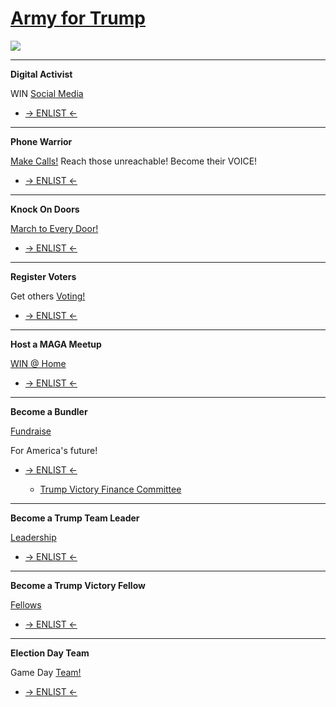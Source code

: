 # [Army for Trump](https://www.armyfortrump.com/)


![](https://www.armyfortrump.com/images/site/digitalactivistapp.jpg)

-----

**Digital Activist**

WIN [Social Media](https://www.armyfortrump.com/images/site/digitalactivistapp.jpg)

- [-> ENLIST <-](https://www.armyfortrump.com/forms/become-a-digital-activist)

-----

**Phone Warrior**

[Make Calls!](https://raw.githubusercontent.com/r-trump/bin/master/Media%20Storage/2020-10-11%20army%20for%20trump_make%20calls.png) Reach those unreachable! Become their VOICE!

- [-> ENLIST <-](https://www.armyfortrump.com/forms/make-calls-on-trump-talk)

-----

**Knock On Doors**

[March to Every Door!](https://raw.githubusercontent.com/r-trump/bin/master/Media%20Storage/2020-10-11%20army%20for%20trump_knock%20on%20doors.png)

- [-> ENLIST <-](https://www.armyfortrump.com/forms/knock-on-doors)

-----

**Register Voters**

Get others [Voting!](https://raw.githubusercontent.com/r-trump/bin/master/Media%20Storage/2020-10-11%20army%20for%20trump_register%20voters.png)

- [-> ENLIST <-](https://www.armyfortrump.com/forms/voter-registration)

------

**Host a MAGA Meetup**

[WIN @ Home](https://raw.githubusercontent.com/r-trump/bin/master/Media%20Storage/2020-10-11%20army%20for%20trump_host%20maga.png)

- [-> ENLIST <-](https://www.armyfortrump.com/forms/host-a-maga-meet-up)

-----

**Become a Bundler**

[Fundraise](https://raw.githubusercontent.com/r-trump/bin/master/Media%20Storage/2020-10-11%20army%20for%20trump_bundler.png)

For America's future!

- [-> ENLIST <-](https://www.armyfortrump.com/forms/become-a-bundler)

  - [Trump Victory Finance Committee](https://donaldjtrump.com/bundle)

-----

**Become a Trump Team Leader**

[Leadership](https://raw.githubusercontent.com/r-trump/bin/master/Media%20Storage/2020-10-11%20army%20for%20trump_team%20leader.png)

- [-> ENLIST <-](https://www.armyfortrump.com/forms/become-a-trump-team-leader)

-----

**Become a Trump Victory Fellow**

[Fellows](https://raw.githubusercontent.com/r-trump/bin/master/Media%20Storage/2020-10-11%20army%20for%20trump_vitory%20fellow.png)

- [-> ENLIST <-](https://www.armyfortrump.com/forms/become-a-trump-victory-fellow)

-----

**Election Day Team**

Game Day [Team!](https://raw.githubusercontent.com/r-trump/bin/master/Media%20Storage/2020-10-11%20army%20for%20trump_election%20day%20team.png)

- [-> ENLIST <-](https://www.armyfortrump.com/forms/election-day-team)